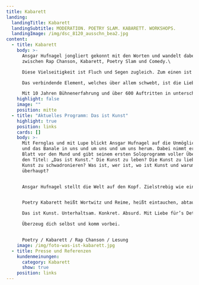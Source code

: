 ```yaml
---
title: Kabarett
landing:
  landingTitle: Kabarett
  landingSubtitle: MODERATION. POETRY SLAM. KABARETT. WORKSHOPS.
  landingImage: /img/dsc_8120_ausschn_bea2.jpg
content:
  - title: Kabarett
    body: >-
      Ansgar Hufnagel jongliert gekonnt mit den Worten und wandelt dabei
      zwischen Rap Chanson, Kabarett, Poetry Slam und Comedy.\

      Diese Vielseitigkeit ist Fluch und Segen zugleich. Zum einen ist es schwierig den kreativen Tausendsassa in eine Schublade zu stecken, zum anderen hat eine sehr breites Repertoire und kann für jeden Anlass entsprechend etwas bieten.\

      Das verbindende Element, welches über allem schwebt, ist die Liebe zur Sprache.\

      Mit 10 Jahren Bühnenerfahrung und über 600 Auftritten in unterschiedlichsten Rahmen, bringt Ansgar Hufnagel eine Selbstverständlichkeit und Souveränität mit, welche es im Leicht macht, sein Publikum mit seiner Charmanten Art zu erreichen.
    highlight: false
    image: ""
    position: mitte
  - title: "Aktuelles Programm: Das ist Kunst"
    highlight: true
    position: links
    cards: []
    body: >-
      Mit Fernglas und mit Lupe blickt Ansgar Hufnagel auf die Unmöglichkeiten
      und das Banale in uns und um uns und um uns herum. Dabei nimmt er kein
      Blatt vor den Mund und gibt seinem ersten Soloprogramm voller Überzeugung
      den Titel: „Das ist Kunst." Die Kunst zu leben? Die Kunst zu lieben? Die
      Kunst zu schwadronieren? Was ist, wer ist, wo ist Kunst und warum
      überhaupt? 


      Ansgar Hufnagel stellt die Welt auf den Kopf. Zielstrebig wie eine Zündschnur drückt der den roten Knopf. Damit kein Stein auf dem anderen bleibt – dabei bleibt nicht eingeschweißt. 


      Poetry Kabarett heißt Wortwitz und Reime, heißt eintauchen, abtauchen und das nicht alleine. \

      Das ist Kunst. Unterhaltsam. Konkret. Absurd. Mit Liebe für’s Detail!\

      Überzeug dich selbst und komm vorbei.


      Poetry / Kabarett / Rap Chanson / Lesung
    image: /img/foto-was-ist-kabarett.jpg
  - title: Presse und Referenzen
    kundenmeinungen:
      category: Kabarett
      show: true
    position: links
---
```


